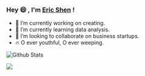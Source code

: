 ### Hey 😄 , I'm [Eric Shen](https://shen-yu.gitee.io/) !
- 🔭 I’m currently working on creating.
- 🌱 I’m currently learning data analysis.
- 👯 I’m looking to collaborate on business startups.
- :fire: O ever youthful, O ever weeping.

![Github Stats](https://github-readme-stats.vercel.app/api?username=Shen-Yu&show_icons=true)

<a title="Hits" target="_blank" href="https://github.com/Shen-Yu/Shen-Yu"><img src="https://hits.b3log.org/Shen-Yu/Shen-Yu.svg"></a>
